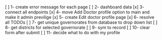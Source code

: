 [ ] 1- create error message for each page 
[ ] 2- dashboard data
[x] 3- connect all endpoints 
[x] 4- move Add Doctor profile option to main and make it admin previlige 
[x] 5- create Edit doctor profile page 
[x] 6- resolve all TODOs
[ ] 7- get unique governorates from database to drop down list 
[ ] 8- get districts for selected governorate
[ ] 9- sym to record 
[ ] 10- clear form after submit
[ ] 11- decide what to do with my profile
